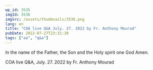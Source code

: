 ```yaml
---
wp_id: 3535
imgId: 3536
imgSrc: /assets/thumbnails/3536.png
lang: en
title: "COA live Q&A July. 27. 2022 by Fr. Anthony Mourad"
pubDate: 2022-07-27T23:31:38
tags: ["aa", "q&a"]
---
```


<!-- page: 6 -->

<p>In the name of the Father, the Son and the Holy spirit one God Amen.</p>
<p>COA live Q&A, July. 27. 2022 by Fr. Anthony Mourad</p>
